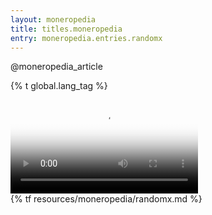 ```yaml
---
layout: moneropedia
title: titles.moneropedia
entry: moneropedia.entries.randomx
---
```


@moneropedia_article

{% t global.lang_tag %}
<div class="box-video">
  <video controls poster="/img/monero-randomx-video-poster.png" preload="metadata" aria-label="RandomX explainer video">
    <source src="/media/RandomX_VOSTO_EMISIO.webm">
  </video>
</div>
{% tf resources/moneropedia/randomx.md %}
